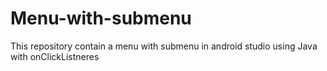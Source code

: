 # Menu-with-submenu
 This repository contain a menu with submenu in android studio using Java with onClickListneres
